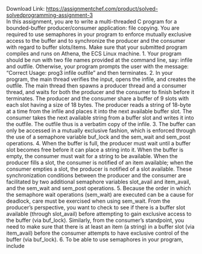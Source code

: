 Download Link: https://assignmentchef.com/product/solved-solvedprogramming-assignment-3
<br>
In this assignment, you are to write a multi-threaded C program for a bounded-buffer producer/consumer application: file copying. You are required to use semaphores in your program to enforce mutually exclusive access to the buffer and to synchronize the producer and the consumer with regard to buffer slots/items. Make sure that your submitted program compiles and runs on Athena, the ECS Linux machine. 1. Your program should be run with two file names provided at the command line, say: infile and outfile. Otherwise, your program prompts the user with the message: “Correct Usage: prog3 infile outfile” and then terminates. 2. In your program, the main thread verifies the input, opens the infile, and creates the outfile. The main thread then spawns a producer thread and a consumer thread, and waits for both the producer and the consumer to finish before it terminates. The producer and the consumer share a buffer of 9 slots with each slot having a size of 18 bytes. The producer reads a string of 18-byte at a time from the infile and places it into the next available buffer slot. The consumer takes the next available string from a buffer slot and writes it into the outfile. The outfile thus is a verbatim copy of the infile. 3. The buffer can only be accessed in a mutually exclusive fashion, which is enforced through the use of a semaphore variable buf_lock and the sem_wait and sem_post operations. 4. When the buffer is full, the producer must wait until a buffer slot becomes free before it can place a string into it. When the buffer is empty, the consumer must wait for a string to be available. When the producer fills a slot, the consumer is notified of an item available; when the consumer empties a slot, the producer is notified of a slot available. These synchronization conditions between the producer and the consumer are facilitated by two additional semaphore variables slot_avail and item_avail, and the sem_wait and sem_post operations. 5. Because the order in which the semaphore wait operations (sem_wait) are executed can be a cause for deadlock, care must be exercised when using sem_wait. From the producer’s perspective, you want to check to see if there is a buffer slot available (through slot_avail) before attempting to gain exclusive access to the buffer (via buf_lock). Similarly, from the consumer’s standpoint, you need to make sure that there is at least an item (a string) in a buffer slot (via item_avail) before the consumer attempts to have exclusive control of the buffer (via buf_lock). 6. To be able to use semaphores in your program, include